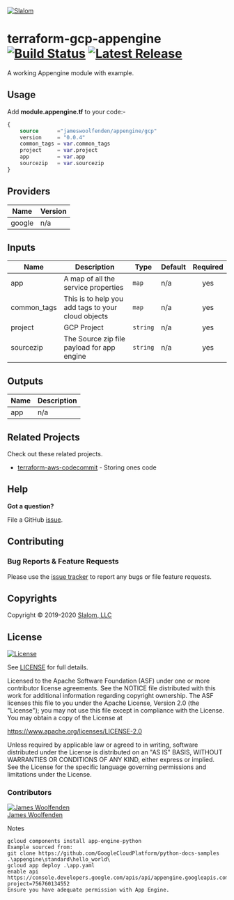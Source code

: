 [![Slalom][logo]](https://slalom.com)

# terraform-gcp-appengine [![Build Status](https://github.com/JamesWoolfenden/terraform-gcp-appengine/workflows/Bump%20version/badge.svg?branch=master)](https://github.com/JamesWoolfenden/terraform-gcp-appengine) [![Latest Release](https://img.shields.io/github/release/JamesWoolfenden/terraform-gcp-appengine.svg)](https://github.com/JamesWoolfenden/terraform-gcp-appengine/releases/latest)

A working Appengine module with example.

## Usage

Add **module.appengine.tf** to your code:-

```terraform
{
    source      ="jameswoolfenden/appengine/gcp"
    version     = "0.0.4"
    common_tags = var.common_tags
    project     = var.project
    app         = var.app
    sourcezip   = var.sourcezip
}
```

<!-- BEGINNING OF PRE-COMMIT-TERRAFORM DOCS HOOK -->
## Providers

| Name | Version |
|------|---------|
| google | n/a |

## Inputs

| Name | Description | Type | Default | Required |
|------|-------------|------|---------|:-----:|
| app | A map of all the service properties | `map` | n/a | yes |
| common\_tags | This is to help you add tags to your cloud objects | `map` | n/a | yes |
| project | GCP Project | `string` | n/a | yes |
| sourcezip | The Source zip file payload for app engine | `string` | n/a | yes |

## Outputs

| Name | Description |
|------|-------------|
| app | n/a |

<!-- END OF PRE-COMMIT-TERRAFORM DOCS HOOK -->

## Related Projects

Check out these related projects.

- [terraform-aws-codecommit](https://github.com/jameswoolfenden/terraform-aws-codebuild) - Storing ones code

## Help

**Got a question?**

File a GitHub [issue](https://github.com/jameswoolfenden/terraform-gcp-appengine/issues).

## Contributing

### Bug Reports & Feature Requests

Please use the [issue tracker](https://github.com/jameswoolfenden/terraform-gcp-appengine/issues) to report any bugs or file feature requests.

## Copyrights

Copyright © 2019-2020 [Slalom, LLC](https://slalom.com)

## License

[![License](https://img.shields.io/badge/License-Apache%202.0-blue.svg)](https://opensource.org/licenses/Apache-2.0)

See [LICENSE](LICENSE) for full details.

Licensed to the Apache Software Foundation (ASF) under one
or more contributor license agreements. See the NOTICE file
distributed with this work for additional information
regarding copyright ownership. The ASF licenses this file
to you under the Apache License, Version 2.0 (the
"License"); you may not use this file except in compliance
with the License. You may obtain a copy of the License at

<https://www.apache.org/licenses/LICENSE-2.0>

Unless required by applicable law or agreed to in writing,
software distributed under the License is distributed on an
"AS IS" BASIS, WITHOUT WARRANTIES OR CONDITIONS OF ANY
KIND, either express or implied. See the License for the
specific language governing permissions and limitations
under the License.

### Contributors

[![James Woolfenden][jameswoolfenden_avatar]][jameswoolfenden_homepage]<br/>[James Woolfenden][jameswoolfenden_homepage]

[jameswoolfenden_homepage]: https://github.com/jameswoolfenden
[jameswoolfenden_avatar]: https://github.com/jameswoolfenden.png?size=150
[logo]: https://gist.githubusercontent.com/JamesWoolfenden/5c457434351e9fe732ca22b78fdd7d5e/raw/15933294ae2b00f5dba6557d2be88f4b4da21201/slalom-logo.png
[website]: https://slalom.com
[github]: https://github.com/jameswoolfenden
[linkedin]: https://www.linkedin.com/company/slalom-consulting/
[twitter]: https://twitter.com/Slalom
[share_twitter]: https://twitter.com/intent/tweet/?text=terraform-gcp-appengine&url=https://github.com/jameswoolfenden/terraform-gcp-appengine
[share_linkedin]: https://www.linkedin.com/shareArticle?mini=true&title=terraform-gcp-appengine&url=https://github.com/jameswoolfenden/terraform-gcp-appengine
[share_reddit]: https://reddit.com/submit/?url=https://github.com/jameswoolfenden/terraform-gcp-appengine
[share_facebook]: https://facebook.com/sharer/sharer.php?u=https://github.com/jameswoolfenden/terraform-gcp-appengine
[share_email]: mailto:?subject=terraform-gcp-appengine&body=https://github.com/jameswoolfenden/terraform-gcp-appengine

Notes

```cli
gcloud components install app-engine-python
Example sourced from:
git clone https://github.com/GoogleCloudPlatform/python-docs-samples
.\appengine\standard\hello_world\
gcloud app deploy .\app.yaml
enable api
https://console.developers.google.com/apis/api/appengine.googleapis.com/overview?project=756760134552
Ensure you have adequate permission with App Engine.
```
